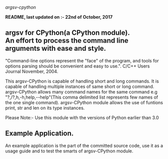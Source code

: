 *argsv-cpython*

__README, last updated on :- 22nd of October, 2017__

argsv for CPython(a CPython module).  
An effort to process the command line arguments with ease and style.  
---

"Command-line options represent the \"face\" of the program, and tools for options parsing should be convenient and easy to use.". C/C++ Users Journal November, 2004.

This argsv-CPython is capable of handling short and long commands. It is capable of handling multiple instances of same short or long command. argsv-CPython allows many command names for the same command e.g "?,/?,h,-h,help,--help"(This comma delimited list represents few names of the one single command). argsv-CPython module allows the use of funtions print, str and len on its type instances. 

Please Note:- Use this module with the versions of Python earlier than 3.0

Example Application.
-----------------------
An example application is the part of the committed source code, use it as a usage guide and to test the smarts of argsv-CPython module.


